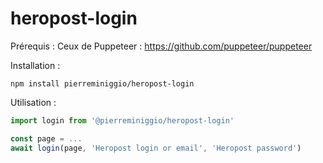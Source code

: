 # heropost-login

Prérequis :
Ceux de Puppeteer : https://github.com/puppeteer/puppeteer

Installation :
```
npm install pierreminiggio/heropost-login
```

Utilisation : 
```javascript
import login from '@pierreminiggio/heropost-login'

const page = ...
await login(page, 'Heropost login or email', 'Heropost password')
```
